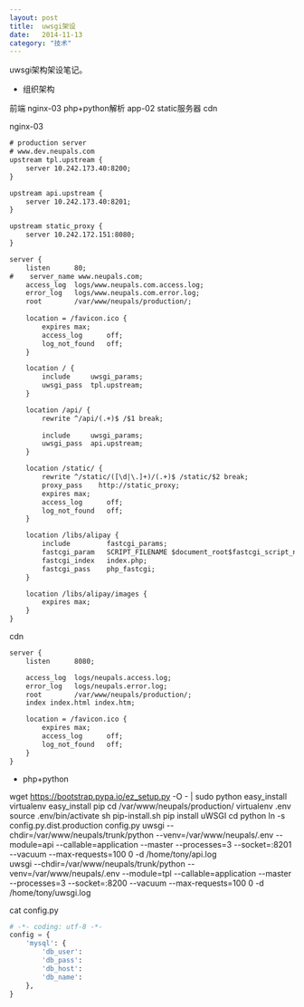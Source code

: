 ```yaml
---
layout: post
title:  uwsgi架设
date:   2014-11-13
category: "技术"
---
```

uwsgi架构架设笔记。

- 组织架构

前端 nginx-03
php+python解析 app-02
static服务器 cdn

nginx-03

```html
# production server
# www.dev.neupals.com
upstream tpl.upstream {
    server 10.242.173.40:8200;
}

upstream api.upstream {
    server 10.242.173.40:8201;                                                                                                                                
}

upstream static_proxy {
    server 10.242.172.151:8080;
}

server {
    listen      80;
#    server_name www.neupals.com;
    access_log  logs/www.neupals.com.access.log;
    error_log   logs/www.neupals.com.error.log;
    root        /var/www/neupals/production/;
         
    location = /favicon.ico {
        expires max;
        access_log      off; 
        log_not_found   off;
    }        

    location / {
        include     uwsgi_params;
        uwsgi_pass  tpl.upstream;
    }

    location /api/ {
        rewrite ^/api/(.+)$ /$1 break;
    
        include     uwsgi_params;
        uwsgi_pass  api.upstream;
    }

    location /static/ {
        rewrite ^/static/([\d|\.]+)/(.+)$ /static/$2 break; 
        proxy_pass    http://static_proxy;
        expires max;
        access_log      off;
        log_not_found   off;
    }

    location /libs/alipay {
        include         fastcgi_params;
        fastcgi_param   SCRIPT_FILENAME $document_root$fastcgi_script_name;
        fastcgi_index   index.php;
        fastcgi_pass    php_fastcgi;
    }

    location /libs/alipay/images {
        expires max;
    }
}
```
                                                   
cdn

```html
server {
    listen      8080;

    access_log  logs/neupals.access.log;
    error_log   logs/neupals.error.log;
    root        /var/www/neupals/production/;
    index index.html index.htm;

    location = /favicon.ico {
        expires max;
        access_log      off;
        log_not_found   off;
    }
}
```

- php+python

wget https://bootstrap.pypa.io/ez_setup.py -O - | sudo python
easy_install virtualenv
easy_install pip
cd /var/www/neupals/production/
virtualenv .env
source .env/bin/activate
sh pip-install.sh
pip install uWSGI
cd python
ln -s config.py.dist.production config.py
uwsgi --chdir=/var/www/neupals/trunk/python --venv=/var/www/neupals/.env --module=api --callable=application --master --processes=3 --socket=:8201 --vacuum --max-requests=100
0 -d /home/tony/api.log                                                        
uwsgi --chdir=/var/www/neupals/trunk/python --venv=/var/www/neupals/.env --module=tpl --callable=application --master --processes=3 --socket=:8200 --vacuum --max-requests=100
0 -d /home/tony/uwsgi.log                                                      

cat config.py

```python
# -*- coding: utf-8 -*-                                                                                                                                       
config = {
    'mysql': {
        'db_user': 
        'db_pass':
        'db_host': 
        'db_name':
    },
}
```
